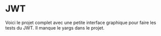 # JWT

Voici le projet complet avec une petite interface graphique pour faire les tests du JWT.
Il manque le yargs dans le projet.
